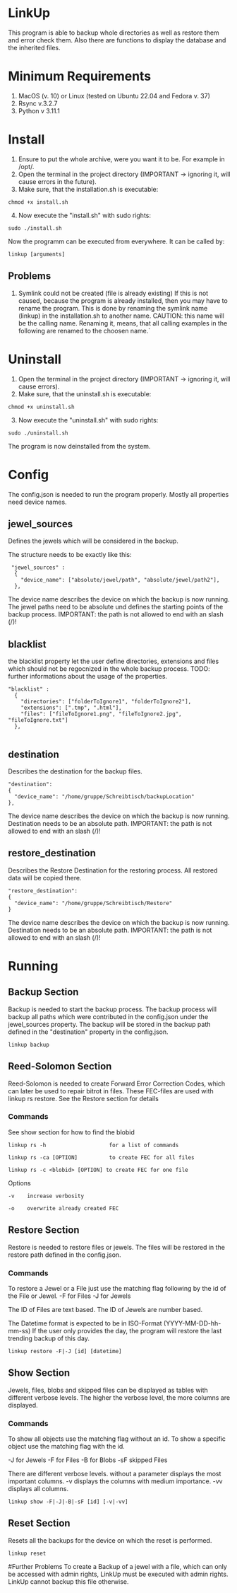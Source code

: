 # LinkUp

This program is able to backup whole directories as well as restore them and error check them.
Also there are functions to display the database and the inherited files.

# Minimum Requirements
1. MacOS (v. 10) or Linux (tested on Ubuntu 22.04 and Fedora v. 37)
2. Rsync v.3.2.7
3. Python v 3.11.1

# Install

1. Ensure to put the whole archive, were you want it to be. For example in /opt/.
2. Open the terminal in the project directory (IMPORTANT -> ignoring it, will cause errors in the future).
3. Make sure, that the installation.sh is executable:
```
chmod +x install.sh
```
4. Now execute the "install.sh" with sudo rights:
```
sudo ./install.sh
```

Now the programm can be executed from everywhere. It can be called by:
```
linkup [arguments]
```

## Problems
1. Symlink could not be created (file is already existing)
If this is not caused, because the program is already installed, then you may have to rename the program.
This is done by renaming the symlink name (linkup) in the installation.sh to another name.
CAUTION: this name will be the calling name. Renaming it, means, that all calling examples in the following are renamed to the choosen name.`

# Uninstall

1. Open the terminal in the project directory (IMPORTANT -> ignoring it, will cause errors).
2. Make sure, that the uninstall.sh is executable:
```
chmod +x uninstall.sh
```
3. Now execute the "uninstall.sh" with sudo rights:
```
sudo ./uninstall.sh
```

The program is now deinstalled from the system.

# Config

The config.json is needed to run the program properly.
Mostly all properties need device names. 

## jewel_sources

Defines the jewels which will be considered in the backup.

The structure needs to be exactly like this:

```
 "jewel_sources" :
  {
    "device_name": ["absolute/jewel/path", "absolute/jewel/path2"],
  },

```

The device name describes the device on which the backup is now running.
The jewel paths need to be absolute und defines the starting points of the backup process.
IMPORTANT: the path is not allowed to end with an slash (/)!

## blacklist

the blacklist property let the user define directories, extensions and files which should not be regocnized in the whole backup process.
TODO: further informations about the usage of the properties.

```
"blacklist" :
  {
    "directories": ["folderToIgnore1", "folderToIgnore2"],
    "extensions": [".tmp", ".html"],
    "files": ["fileToIgnore1.png", "fileToIgnore2.jpg", "fileToIgnore.txt"]
  },
  
```
## destination

 Describes the destination for the backup files.

  ```
  "destination":
  {
    "device_name": "/home/gruppe/Schreibtisch/backupLocation"
  },

  ```

 The device name describes the device on which the backup is now running.
 Destination needs to be an absolute path.
 IMPORTANT: the path is not allowed to end with an slash (/)!

## restore_destination
  Describes the Restore Destination for the restoring process. All restored data will be copied there.

  ```
  "restore_destination":
  {
    "device_name": "/home/gruppe/Schreibtisch/Restore"
  }
  ```

 The device name describes the device on which the backup is now running.
 Destination needs to be an absolute path.
 IMPORTANT: the path is not allowed to end with an slash (/)!

# Running

## Backup Section

Backup is needed to start the backup process. The backup process will backup all paths which were contributed in the config.json under the jewel_sources property.
The backup will be stored in the backup path defined in the "destination" property in the config.json.

```
linkup backup
```
## Reed-Solomon Section

Reed-Solomon is needed to create Forward Error Correction Codes, which can later be used to repair bitrot in files.
These FEC-files are used with linkup rs restore. See the Restore section for details

### Commands

See show section for how to find the blobid
```
linkup rs -h                    for a list of commands
```
```
linkup rs -ca [OPTION]          to create FEC for all files
```
```
linkup rs -c <blobid> [OPTION] to create FEC for one file
```
Options 
```
-v    increase verbosity
```
```
-o    overwrite already created FEC
```
## Restore Section

Restore is needed to restore files or jewels. The files will be restored in the restore path defined in the config.json.

### Commands
To restore a Jewel or a File just use the matching flag following by the id of the File or Jewel.
-F for Files
-J for Jewels

The ID of Files are text based.
The ID of Jewels are number based.

The Datetime format is expected to be in ISO-Format (YYYY-MM-DD-hh-mm-ss)
If the user only provides the day, the program will restore the last trending backup of this day.

```
linkup restore -F|-J [id] [datetime]
```

## Show Section
Jewels, files, blobs and skipped files can be displayed as tables with different verbose levels.
The higher the verbose level, the more columns are displayed.

### Commands
To show all objects use the matching flag without an id.
To show a specific object use the matching flag with the id.

-J for Jewels 
-F for Files
-B for Blobs 
-sF skipped Files

There are different verbose levels.
    without a parameter displays the most important columns.
-v  displays the columns with medium importance.
-vv displays all columns.

```
linkup show -F|-J|-B|-sF [id] [-v|-vv]
```

## Reset Section
Resets all the backups for the device on which the reset is performed.

```
linkup reset
```

#Further Problems
To create a Backup of a jewel with a file, which can only be accessed with admin rights, LinkUp must be executed with admin rights.
LinkUp cannot backup this file otherwise.


